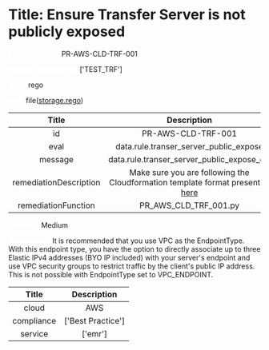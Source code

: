 



# Title: Ensure Transfer Server is not publicly exposed


***<font color="white">Master Test Id:</font>*** PR-AWS-CLD-TRF-001

***<font color="white">Master Snapshot Id:</font>*** ['TEST_TRF']

***<font color="white">type:</font>*** rego

***<font color="white">rule:</font>*** file([storage.rego])  
  
  
  
  

|Title|Description|
| :---: | :---: |
|id|PR-AWS-CLD-TRF-001|
|eval|data.rule.transer_server_public_expose|
|message|data.rule.transer_server_public_expose_err|
|remediationDescription|Make sure you are following the Cloudformation template format presented <a href='https://docs.aws.amazon.com/AWSCloudFormation/latest/UserGuide/aws-resource-transfer-server.html#cfn-transfer-server-endpointdetails' target='_blank'>here</a>|
|remediationFunction|PR_AWS_CLD_TRF_001.py|


***<font color="white">Severity:</font>*** Medium

***<font color="white">Description:</font>*** It is recommended that you use VPC as the EndpointType. With this endpoint type, you have the option to directly associate up to three Elastic IPv4 addresses (BYO IP included) with your server's endpoint and use VPC security groups to restrict traffic by the client's public IP address. This is not possible with EndpointType set to VPC_ENDPOINT.  
  
  

|Title|Description|
| :---: | :---: |
|cloud|AWS|
|compliance|['Best Practice']|
|service|['emr']|



[storage.rego]: https://github.com/prancer-io/prancer-compliance-test/tree/master/aws/cloud/storage.rego
